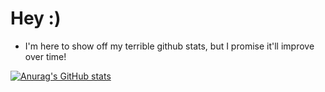 # Hey :)

- I'm here to show off my terrible github stats, but I promise it'll improve over time!

[![Anurag's GitHub stats](https://github-readme-stats.vercel.app/api?username=sebvu)](https://github.com/anuraghazra/github-readme-stats)
